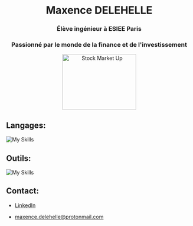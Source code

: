 <h1 align="center">Maxence DELEHELLE</h1>
<h3 align="center">Élève ingénieur à ESIEE Paris</h3>

<h3 align="center">Passionné par le monde de la finance et de l'investissement</h3>

<p align="center">
    <img src="https://media3.giphy.com/media/v1.Y2lkPTc5MGI3NjExZnZzaG52NGVnZzhudTJiOWUybGR1eHA5NTNjanl2dWR6ZjIzMGpxaCZlcD12MV9pbnRlcm5hbF9naWZfYnlfaWQmY3Q9Zw/WDE4UjuhQSWh0GiHQZ/giphy.gif"
         alt="Stock Market Up" width="200" height="150"/>
</p>

## Langages:

![My Skills](https://skillicons.dev/icons?i=cpp,c,py,ocaml,mysql,matlab,rust)

## Outils:

![My Skills](https://skillicons.dev/icons?i=vscode,visualstudio,kali,github,sklearn,tensorflow,linux,ubuntu&perline=5)


 ## Contact:

 - <a href="https://www.linkedin.com/in/maxence-delehelle-66a205327">LinkedIn</a><br>

 - maxence.delehelle@protonmail.com
